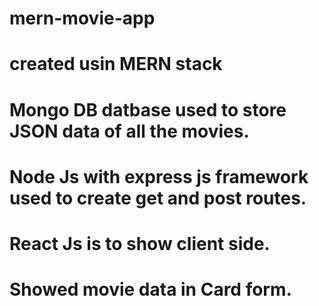 # mern-movie-app
# created usin MERN stack
# Mongo DB datbase used to store JSON data of all the movies.
# Node Js with express js framework used to create get and post routes.
# React Js is to show client side.
# Showed movie data in Card form.
